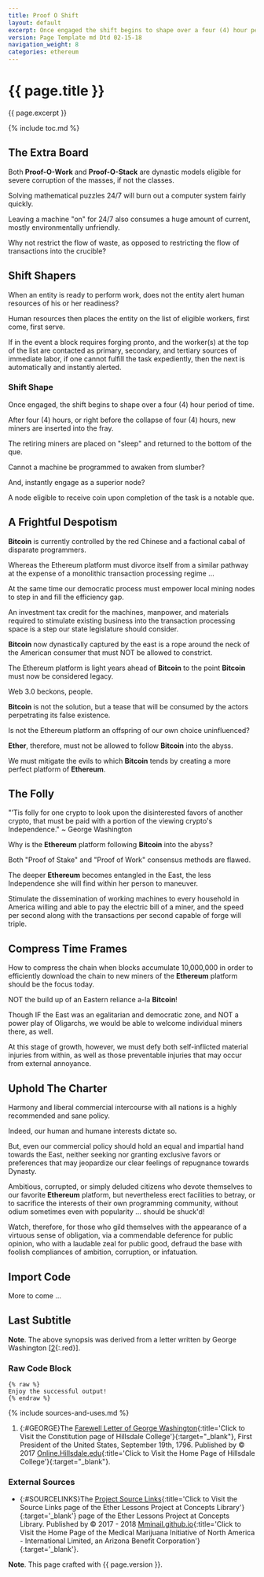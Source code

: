 ```yaml
---
title: Proof O Shift
layout: default
excerpt: Once engaged the shift begins to shape over a four (4) hour period of time ...
version: Page Template md Dtd 02-15-18
navigation_weight: 8
categories: ethereum
---
```

# {{ page.title }}

{{ page.excerpt }}

{% include toc.md %}

## The Extra Board

Both **Proof-O-Work** and **Proof-O-Stack** are dynastic models eligible for severe corruption of the masses, if not the classes.

Solving mathematical puzzles 24/7 will burn out a computer system fairly quickly.

Leaving a machine "on" for 24/7 also consumes a huge amount of current, mostly environmentally unfriendly.

Why not restrict the flow of waste, as opposed to restricting the flow of transactions into the crucible?

## Shift Shapers

When an entity is ready to perform work, does not the entity alert human resources of his or her readiness?

Human resources then places the entity on the list of eligible workers, first come, first serve.

If in the event a block requires forging pronto, and the worker(s) at the top of the list are contacted as primary, secondary, and tertiary sources of immediate labor, if one cannot fulfill the task expediently, then the next is automatically and instantly alerted.

### Shift Shape

Once engaged, the shift begins to shape over a four (4) hour period of time.

After four (4) hours, or right before the collapse of four (4) hours, new miners are inserted into the fray.

The retiring miners are placed on "sleep" and returned to the bottom of the que.

Cannot a machine be programmed to awaken from slumber?

And, instantly engage as a superior node?

A node eligible to receive coin upon completion of the task is a notable que.

## A Frightful Despotism

**Bitcoin** is currently controlled by the red Chinese and a factional cabal of disparate programmers.

Whereas the Ethereum platform must divorce itself from a similar pathway at the expense of a monolithic transaction processing regime ...

At the same time our democratic process must empower local mining nodes to step in and fill the efficiency gap.

An investment tax credit for the machines, manpower, and materials required to stimulate existing business into the transaction processing space is a step our state legislature should consider.

**Bitcoin** now dynastically captured by the east is a rope around the neck of the American consumer that must NOT be allowed to constrict.

The Ethereum platform is light years ahead of **Bitcoin** to the point **Bitcoin** must now be considered legacy.

Web 3.0 beckons, people.

**Bitcoin** is not the solution, but a tease that will be consumed by the actors perpetrating its false existence.

Is not the Ethereum platform an offspring of our own choice uninfluenced?

**Ether**, therefore, must not be allowed to follow **Bitcoin** into the abyss.

We must mitigate the evils to which **Bitcoin** tends by creating a more perfect platform of **Ethereum**.

## The Folly

"’Tis folly for one crypto to look upon the disinterested favors of another crypto, that must be paid with a portion of the viewing crypto's Independence." ~ George Washington

Why is the **Ethereum** platform following **Bitcoin** into the abyss?

Both "Proof of Stake" and "Proof of Work" consensus methods are flawed.

The deeper **Ethereum** becomes entangled in the East, the less Independence she will find within her person to maneuver.

Stimulate the dissemination of working machines to every household in America willing and able to pay the electric bill of a miner, and the speed per second along with the transactions per second capable of forge will triple.

## Compress Time Frames

How to compress the chain when blocks accumulate 10,000,000 in order to efficiently download the chain to new miners of the **Ethereum** platform should be the focus today.

NOT the build up of an Eastern reliance a-la **Bitcoin**!

Though IF the East was an egalitarian and democratic zone, and NOT a power play of Oligarchs, we would be able to welcome individual miners there, as well.

At this stage of growth, however, we must defy both self-inflicted material injuries from within, as well as those preventable injuries that may occur from external annoyance.

## Uphold The Charter

Harmony and liberal commercial intercourse with all nations is a highly recommended and sane policy.

Indeed, our human and humane interests dictate so.

But, even our commercial policy should hold an equal and impartial hand towards the East, neither seeking nor granting exclusive favors or preferences that may jeopardize our clear feelings of repugnance towards Dynasty.

Ambitious, corrupted, or simply deluded citizens who devote themselves to our favorite **Ethereum** platform, but nevertheless erect facilities to betray, or to sacrifice the interests of their own programming community, without odium sometimes even with popularity ... should be shuck'd!

Watch, therefore, for those who gild themselves with the appearance of a virtuous sense of obligation, via a commendable deference for public opinion, who with a laudable zeal for public good, defraud the base with foolish compliances of ambition, corruption, or infatuation.

## Import Code

More to come ...

## Last Subtitle

**Note**. The above synopsis was derived from a letter written by George Washington [[2](#GEORGE){:.red}].

### Raw Code Block

```liquid
{% raw %}
Enjoy the successful output!
{% endraw %}
```

{% include sources-and-uses.md %}

1. {:#GEORGE}The [Farewell Letter of George Washington](https://online.hillsdale.edu/home){:title='Click to Visit the Constitution page of Hillsdale College'}{:target="_blank"}, First President of the United States, September 19th, 1796. Published by © 2017 [Online.Hillsdale.edu](https://online.hillsdale.edu/home){:title='Click to Visit the Home Page of Hillsdale College'}{:target="_blank"}.

### External Sources

- {:#SOURCELINKS}The [Project Source Links](https://mminail.github.io/Ether/Source-Ether-Links.htm){:title='Click to Visit the Source Links page of the Ether Lessons Project at Concepts Library'}{:target='_blank'} page of the Ether Lessons Project at Concepts Library. Published by © 2017 - 2018 [Mminail.github.io](https://mminail.github.io/){:title='Click to Visit the Home Page of the Medical Marijuana Initiative of North America - International Limited, an Arizona Benefit Corporation'}{:target='_blank'}.

**Note**. This page crafted with {{ page.version }}.
